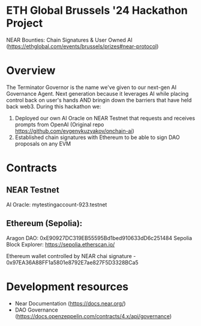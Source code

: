 # ETH Global Brussels '24 Hackathon Project

NEAR Bounties: Chain Signatures & User Owned AI (https://ethglobal.com/events/brussels/prizes#near-protocol)

# Overview
The Terminator Governor is the name we've given to our next-gen AI Governance Agent. Next generation because it leverages AI while placing control back on user's hands AND bringin down the barriers that have held back web3. During this hackathon we:
1. Deployed our own AI Oracle on NEAR Testnet that requests and receives prompts from OpenAI (Original repo https://github.com/evgenykuzyakov/onchain-ai)
2. Established chain signatures with Ethereum to be able to sign DAO proposals on any EVM

# Contracts
## NEAR Testnet
AI Oracle: mytestingaccount-923.testnet

## Ethereum (Sepolia): 
Aragon DAO: 0xE90927DC319EB55595Bd1bed910633dD6c251484
Sepolia Block Explorer: https://sepolia.etherscan.io/

Ethereum wallet controlled by NEAR chai signature - 0x97EA36A88FF1a5801e8792E7ae827F5D3328BCa5

 # Development resources
- Near Documentation (https://docs.near.org/)
- DAO Governance (https://docs.openzeppelin.com/contracts/4.x/api/governance)
